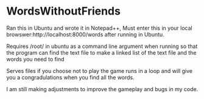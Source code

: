 # WordsWithoutFriends
<p>Ran this in Ubuntu and wrote it in Notepad++, Must enter this in your local browswer:http://localhost:8000/words after running in Ubuntu.</p>
<p></p>Requires /root/ in ubuntu as a command line argument when running so that the program can find the text file to make a linked list of the text file and the words you need to find</p>
<p>Serves files if you choose not to play the game runs in a loop and will give you a congradulations when you find all the words.</p>
<p>I am still making adjustments to improve the gameplay and bugs in my code.</p>
